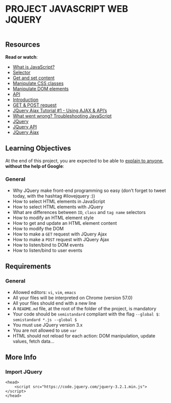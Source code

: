 # PROJECT JAVASCRIPT WEB JQUERY

<div class="well clean" id="project-description">
  <p><img src="https://s3.amazonaws.com/intranet-projects-files/holbertonschool-higher-level_programming+/305/4724718.jpg" alt="" style="" /></p>

<h2>Resources</h2>

<p><strong>Read or watch</strong>:</p>

<ul>
<li><a href="/rltoken/FBd59d6M-Bal5PiSJbhw9g" title="What is JavaScript?" target="_blank">What is JavaScript?</a> </li>
<li><a href="/rltoken/RtFB5Ycdvvk5OYv79zgr6A" title="Selector" target="_blank">Selector</a> </li>
<li><a href="/rltoken/JAC2vdSj1pbH6y_9OwQrAw" title="Get and set content" target="_blank">Get and set content</a> </li>
<li><a href="/rltoken/Pvl_U4kdmxtHrZAHoFh_qw" title="Manipulate CSS classes" target="_blank">Manipulate CSS classes</a> </li>
<li><a href="/rltoken/fA1R3S7dNUX4lj68z6qMyw" title="Manipulate DOM elements" target="_blank">Manipulate DOM elements</a> </li>
<li><a href="/rltoken/w_Y67Y3UlGQ6nluZx9KJyQ" title="API" target="_blank">API</a> </li>
<li><a href="/rltoken/LOMQvsml-4ttg2Y2TVNbqQ" title="Introduction" target="_blank">Introduction</a> </li>
<li><a href="/rltoken/xN81Z76ZeNgB42tyJOgXjA" title="GET &amp; POST request" target="_blank">GET &amp; POST request</a> </li>
<li><a href="/rltoken/Rq2Ob5rhN-N458YBxxaRXQ" title="JQuery Ajax Tutorial #1 - Using AJAX &amp; API&#39;s" target="_blank">JQuery Ajax Tutorial #1 - Using AJAX &amp; API&rsquo;s</a> </li>
<li><a href="/rltoken/ZpjZXl5AxHmurQFuxQfB4A" title="What went wrong? Troubleshooting JavaScript" target="_blank">What went wrong? Troubleshooting JavaScript</a> </li>
<li><a href="/rltoken/L5nA7F44DBhrCAdlEvxrqQ" title="JQuery" target="_blank">JQuery</a> </li>
<li><a href="/rltoken/U3XGm3WaMxON5c-NkBFS6Q" title="JQuery API" target="_blank">JQuery API</a> </li>
<li><a href="/rltoken/pZmSwUxd65dxIrX7D4n1pg" title="JQuery Ajax" target="_blank">JQuery Ajax</a> </li>
</ul>

<h2>Learning Objectives</h2>

<p>At the end of this project, you are expected to be able to <a href="/rltoken/qv-13Upi3L10qLhZdrkFag" title="explain to anyone" target="_blank">explain to anyone</a>, <strong>without the help of Google</strong>:</p>

<h3>General</h3>

<ul>
<li>Why JQuery make front-end programming so easy (don’t forget to tweet today, with the hashtag #ilovejquery :))</li>
<li>How to select HTML elements in JavaScript</li>
<li>How to select HTML elements with JQuery</li>
<li>What are differences between <code>ID</code>, <code>class</code> and <code>tag name</code> selectors</li>
<li>How to modify an HTML element style</li>
<li>How to get and update an HTML element content</li>
<li>How to modify the DOM</li>
<li>How to make a <code>GET</code> request with JQuery Ajax</li>
<li>How to make a <code>POST</code> request with JQuery Ajax</li>
<li>How to listen/bind to DOM events</li>
<li>How to listen/bind to user events</li>
</ul>

<h2>Requirements</h2>

<h3>General</h3>

<ul>
<li>Allowed editors: <code>vi</code>, <code>vim</code>, <code>emacs</code></li>
<li>All your files will be interpreted on Chrome (version 57.0)</li>
<li>All your files should end with a new line</li>
<li>A <code>README.md</code> file, at the root of the folder of the project, is mandatory</li>
<li>Your code should be <code>semistandard</code> compliant with the flag <code>--global $</code>: <code>semistandard *.js --global $</code></li>
<li>You must use JQuery version 3.x</li>
<li>You are not allowed to use <code>var</code></li>
<li>HTML should not reload for each action: DOM manipulation, update values, fetch data&hellip;</li>
</ul>

<h2>More Info</h2>

<h3>Import JQuery</h3>

<pre><code>&lt;head&gt;
    &lt;script src=&quot;https://code.jquery.com/jquery-3.2.1.min.js&quot;&gt;&lt;/script&gt;
&lt;/head&gt;
</code></pre>

<p><img src="https://s3.amazonaws.com/intranet-projects-files/holbertonschool-higher-level_programming+/305/1f1ihd.jpg" alt="" style="" /></p>


</div>
